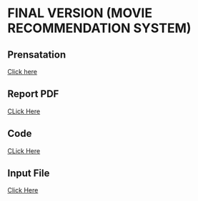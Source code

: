 # FINAL VERSION   (MOVIE RECOMMENDATION SYSTEM)
## Prensatation
[Click here](https://www.canva.com/design/DAGI1usiutw/JaUT979ZpOpGS4U25wFsWQ/view?utm_content=DAGI1usiutw&utm_campaign=designshare&utm_medium=link&utm_source=editor)
## Report PDF
[CLick Here](https://github.com/jjn7702/SECJ1023-PT2/blob/main/Submission/sec04_23242/Group%205/Final/files/PT%20Final%20Report.pdf) <br>
## Code
[CLick Here](https://github.com/jjn7702/SECJ1023-PT2/blob/main/Submission/sec04_23242/Group%205/Final/files/Movie%20Recommendation%20System.cpp)
## Input File
[Click Here](https://github.com/jjn7702/SECJ1023-PT2/blob/main/Submission/sec04_23242/Group%205/Final/files/INPUT2.txt)
